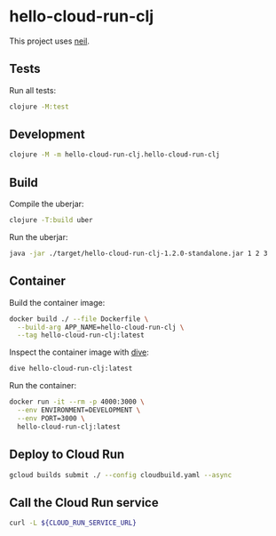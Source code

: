 # hello-cloud-run-clj

This project uses [neil](https://github.com/babashka/neil).

## Tests

Run all tests:

```sh
clojure -M:test
```

## Development

```sh
clojure -M -m hello-cloud-run-clj.hello-cloud-run-clj
```

## Build

Compile the uberjar:

```sh
clojure -T:build uber
```

Run the uberjar:

```sh
java -jar ./target/hello-cloud-run-clj-1.2.0-standalone.jar 1 2 3
```

## Container

Build the container image:

```sh
docker build ./ --file Dockerfile \
  --build-arg APP_NAME=hello-cloud-run-clj \
  --tag hello-cloud-run-clj:latest
```

Inspect the container image with [dive](https://github.com/wagoodman/dive):

```sh
dive hello-cloud-run-clj:latest
```

Run the container:

```sh
docker run -it --rm -p 4000:3000 \
  --env ENVIRONMENT=DEVELOPMENT \
  --env PORT=3000 \
  hello-cloud-run-clj:latest
```

## Deploy to Cloud Run

```sh
gcloud builds submit ./ --config cloudbuild.yaml --async
```

## Call the Cloud Run service

```sh
curl -L ${CLOUD_RUN_SERVICE_URL}
```
